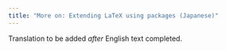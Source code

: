 ```yaml
---
title: "More on: Extending LaTeX using packages (Japanese)"
---
```

Translation to be added _after_ English text completed.
